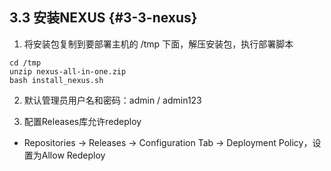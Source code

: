 ## **3.3 安装NEXUS** {#3-3-nexus}

1) 将安装包复制到要部署主机的 /tmp 下面，解压安装包，执行部署脚本

```
cd /tmp
unzip nexus-all-in-one.zip
bash install_nexus.sh
```

2) 默认管理员用户名和密码：admin / admin123

3) 配置Releases库允许redeploy

*   Repositories -&gt; Releases -&gt; Configuration Tab -&gt; Deployment Policy，设置为Allow Redeploy